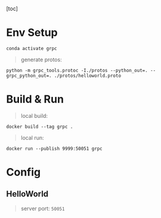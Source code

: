 [toc]

# Env Setup

```conda activate grpc```

> generate protos:

```python -m grpc_tools.protoc -I./protos --python_out=. --grpc_python_out=. ./protos/helloworld.proto```

# Build & Run

> local build:

```docker build --tag grpc .```

> local run:

```docker run --publish 9999:50051 grpc```

# Config

## HelloWorld

> server port: `50051`
